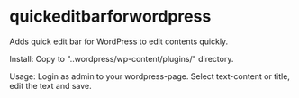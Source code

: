 # quickeditbarforwordpress
Adds quick edit bar for WordPress to edit contents quickly.

Install:
Copy to "..wordpress/wp-content/plugins/" directory.

Usage:
Login as admin to your wordpress-page. Select text-content or title, edit the text and save.

